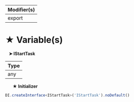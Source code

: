 | Modifier(s)                            |
|----------------------------------------|
| export |

# &#9733; Variable(s)

&nbsp;&nbsp; **&#10148; IStartTask**

| Type                        |
|-----------------------------|
| any |

&nbsp;&nbsp;&nbsp;&nbsp;&nbsp; **&#9733; Initializer**

```ts
DI.createInterface<IStartTask>('IStartTask').noDefault()
```